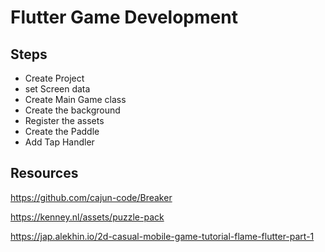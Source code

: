 # Flutter Game Development

## Steps
* Create Project
* set Screen data
* Create Main Game class
* Create the background
* Register the assets
* Create the Paddle
* Add Tap Handler


## Resources
 
 https://github.com/cajun-code/Breaker

 https://kenney.nl/assets/puzzle-pack

 https://jap.alekhin.io/2d-casual-mobile-game-tutorial-flame-flutter-part-1
 